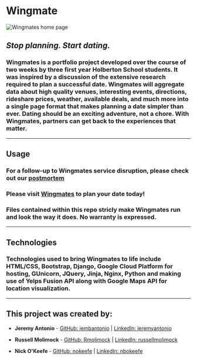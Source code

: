 # Wingmate
![Wingmates home page](https://raw.githubusercontent.com/nokeefe/Wingmate/master/img/wingmates_home.png)
## *Stop planning. Start dating.*

### Wingmates is a portfolio project developed over the course of two weeks by three first year Holberton School students. It was inspired by a discussion of the extensive research required to plan a successful date. Wingmates will aggregate data about high quality venues, interesting events, directions, rideshare prices, weather, available deals, and much more into a single page format that makes planning a date simpler than ever. Dating should be an exciting adventure, not a chore. With Wingmates, partners can get back to the experiences that matter.
---
## Usage

### For a follow-up to Wingmates service disruption, please check out our [postmortem](https://medium.com/@nokeefe1919/service-unavailability-incident-report-for-wingmates-794d0b5c5e66?sk=a7dd42dd2d3320c122543bc4505359e2)

### Please visit [Wingmates](http://wingmate.best/) to plan your date today!

### Files contained within this repo stricly make Wingmates run and look the way it does. No warranty is expressed.
---
## Technologies

### Technologies used to bring Wingmates to life include HTML/CSS, Bootstrap, Django, Google Cloud Platform for hosting, GUnicorn, JQuery, Jinja, Nginx, Python and making use of Yelps Fusion API along with Google Maps API for location visualization.
---
## This project was created by:

* **Jeremy Antonio** - [GitHub: jembantonio](https://github.com/jembantonio/) | [LinkedIn: jeremyantonio](https://www.linkedin.com/in/jeremyantonio/)

* **Russell Molimock** - [GitHub: Rmolimock](https://github.com/Rmolimock/) | [LinkedIn: russellmolimock](https://www.linkedin.com/in/russellmolimock/)

* **Nick O'Keefe** - [GitHub: nokeefe](https://github.com/nokeefe/) | [LinkedIn: nbokeefe](https://www.linkedin.com/in/nbokeefe/)
